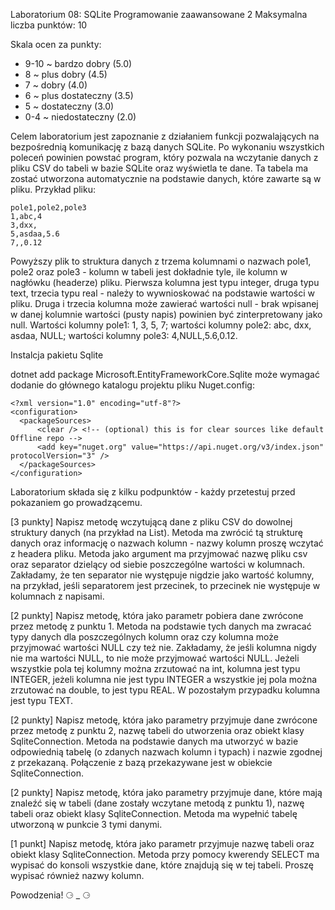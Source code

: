 Laboratorium 08: SQLite
Programowanie zaawansowane 2
Maksymalna liczba punktów: 10

Skala ocen za punkty:

- 9-10 ~ bardzo dobry (5.0)
- 8 ~ plus dobry (4.5)
- 7 ~ dobry (4.0)
- 6 ~ plus dostateczny (3.5)
- 5 ~ dostateczny (3.0)
- 0-4 ~ niedostateczny (2.0)

Celem laboratorium jest zapoznanie z działaniem funkcji pozwalających na bezpośrednią komunikację z bazą danych SQLite. Po wykonaniu wszystkich poleceń powinien powstać program, który pozwala na wczytanie danych z pliku CSV do tabeli w bazie SQLite oraz wyświetla te dane. Ta tabela ma zostać utworzona automatycznie na podstawie danych, które zawarte są w pliku. Przykład pliku:

```
pole1,pole2,pole3
1,abc,4
3,dxx,
5,asdaa,5.6
7,,0.12
```
Powyższy plik to struktura danych z trzema kolumnami o nazwach pole1, pole2 oraz pole3 - kolumn w tabeli jest dokładnie tyle, ile kolumn w nagłówku (headerze) pliku. Pierwsza kolumna jest typu integer, druga typu text, trzecia typu real - należy to wywnioskować na podstawie wartości w pliku. Druga i trzecia kolumna może zawierać wartości null - brak wpisanej w danej kolumnie wartości (pusty napis) powinien być zinterpretowany jako null. Wartości kolumny pole1: 1, 3, 5, 7; wartości kolumny pole2: abc, dxx, asdaa, NULL; wartości kolumny pole3: 4,NULL,5.6,0.12.

Instalcja pakietu Sqlite

dotnet add package Microsoft.EntityFrameworkCore.Sqlite
może wymagać dodanie do głównego katalogu projektu pliku Nuget.config:
```
<?xml version="1.0" encoding="utf-8"?>
<configuration>
  <packageSources>
      <clear /> <!-- (optional) this is for clear sources like default Offline repo -->
      <add key="nuget.org" value="https://api.nuget.org/v3/index.json" protocolVersion="3" />
  </packageSources>
</configuration>
```
Laboratorium składa się z kilku podpunktów - każdy przetestuj przed pokazaniem go prowadzącemu.

[3 punkty] Napisz metodę wczytującą dane z pliku CSV do dowolnej struktury danych (na przykład na List<List>). Metoda ma zwrócić tą strukturę danych oraz informację o nazwach kolumn - nazwy kolumn proszę wczytać z headera pliku. Metoda jako argument ma przyjmować nazwę pliku csv oraz separator dzielący od siebie poszczególne wartości w kolumnach. Zakładamy, że ten separator nie występuje nigdzie jako wartość kolumny, na przykład, jeśli separatorem jest przecinek, to przecinek nie występuje w kolumnach z napisami.

[2 punkty] Napisz metodę, która jako parametr pobiera dane zwrócone przez metodę z punktu 1. Metoda na podstawie tych danych ma zwracać typy danych dla poszczególnych kolumn oraz czy kolumna może przyjmować wartości NULL czy też nie. Zakładamy, że jeśli kolumna nigdy nie ma wartości NULL, to nie może przyjmować wartości NULL. Jeżeli wszystkie pola tej kolumny można zrzutować na int, kolumna jest typu INTEGER, jeżeli kolumna nie jest typu INTEGER a wszystkie jej pola można zrzutować na double, to jest typu REAL. W pozostałym przypadku kolumna jest typu TEXT.

[2 punkty] Napisz metodę, która jako parametry przyjmuje dane zwrócone przez metodę z punktu 2, nazwę tabeli do utworzenia oraz obiekt klasy SqliteConnection. Metoda na podstawie danych ma utworzyć w bazie odpowiednią tabelę (o zdanych nazwach kolumn i typach) i nazwie zgodnej z przekazaną. Połączenie z bazą przekazywane jest w obiekcie SqliteConnection.

[2 punkty] Napisz metodę, która jako parametry przyjmuje dane, które mają znaleźć się w tabeli (dane zostały wczytane metodą z punktu 1), nazwę tabeli oraz obiekt klasy SqliteConnection. Metoda ma wypełnić tabelę utworzoną w punkcie 3 tymi danymi.

[1 punkt] Napisz metodę, która jako parametr przyjmuje nazwę tabeli oraz obiekt klasy SqliteConnection. Metoda przy pomocy kwerendy SELECT ma wypisać do konsoli wszystkie dane, które znajdują się w tej tabeli. Proszę wypisać również nazwy kolumn.

Powodzenia! ⚆ _ ⚆
